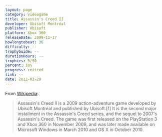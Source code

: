 ```yaml
---
layout: page
category: videogame
title: Assassin's Creed II
developer: Ubisoft Montréal
publisher: Ubisoft
platform: Xbox 360
releaseDate: 2009-11-17
howlongtobeat: 36
difficulty: --
trophyGuide: --
durationHours: --
trophies: 5/50
percent: 10%
progress: retired
link: --
date: 2012-02-29
---
```


From [Wikipedia](https://en.wikipedia.org/wiki/Assassin%27s_Creed_II):

> Assassin's Creed II is a 2009 action-adventure game developed by Ubisoft Montréal and published by Ubisoft.[1] It is the second major installment in the Assassin's Creed series, and the sequel to 2007's Assassin's Creed. The game was first released on the PlayStation 3 and Xbox 360 in November 2009, and was later made available on Microsoft Windows in March 2010 and OS X in October 2010.
